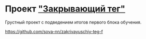# Проект ["Закрывающий тег"](https://github.com/sova-nn/zakrivayuschiy-teg-f)

Грустный проект с подведением итогов первого блока обучения.

https://github.com/sova-nn/zakrivayuschiy-teg-f
